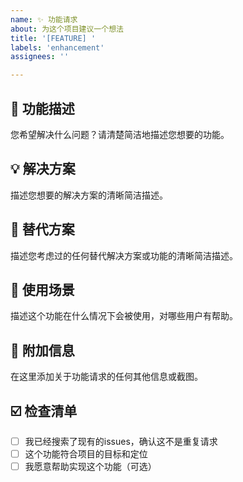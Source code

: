 ```yaml
---
name: ✨ 功能请求
about: 为这个项目建议一个想法
title: '[FEATURE] '
labels: 'enhancement'
assignees: ''

---
```


## 🚀 功能描述
您希望解决什么问题？请清楚简洁地描述您想要的功能。

## 💡 解决方案
描述您想要的解决方案的清晰简洁描述。

## 🔄 替代方案
描述您考虑过的任何替代解决方案或功能的清晰简洁描述。

## 🎯 使用场景
描述这个功能在什么情况下会被使用，对哪些用户有帮助。

## 📝 附加信息
在这里添加关于功能请求的任何其他信息或截图。

## ☑️ 检查清单
- [ ] 我已经搜索了现有的issues，确认这不是重复请求
- [ ] 这个功能符合项目的目标和定位
- [ ] 我愿意帮助实现这个功能（可选）
